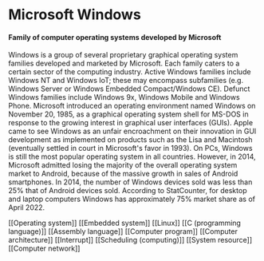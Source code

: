 # Microsoft Windows
#### Family of computer operating systems developed by Microsoft

Windows is a group of several proprietary graphical operating system families developed and marketed by Microsoft. Each family caters to a certain sector of the computing industry. Active Windows families include Windows NT and Windows IoT; these may encompass subfamilies (e.g. Windows Server or Windows Embedded Compact/Windows CE). Defunct Windows families include Windows 9x, Windows Mobile and Windows Phone.
Microsoft introduced an operating environment named Windows on November 20, 1985, as a graphical operating system shell for MS-DOS in response to the growing interest in graphical user interfaces (GUIs).
Apple came to see Windows as an unfair encroachment on their innovation in GUI development as implemented on products such as the Lisa and Macintosh (eventually settled in court in Microsoft's favor in 1993).  On PCs, Windows is still the most popular operating system in all countries. However, in 2014, Microsoft admitted losing the majority of the overall operating system market to Android, because of the massive growth in sales of Android smartphones. In 2014, the number of Windows devices sold was less than 25% that of Android devices sold. According to StatCounter, for desktop and laptop computers Windows has approximately 75% market share as of April 2022.

[[Operating system]]
[[Embedded system]]
[[Linux]]
[[C (programming language)]]
[[Assembly language]]
[[Computer program]]
[[Computer architecture]]
[[Interrupt]]
[[Scheduling (computing)]]
[[System resource]]
[[Computer network]]